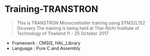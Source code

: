 # Training-TRANSTRON
> This is TRANSTRON Microcontroller training using STM32L152 Dicovery
The training is being held at Thai-Nichi Institute of Technology of Thailand
11 - 25 October 2017

- Frameowrk : CMSIS, HAL_Library
- Language  : Pure C and Assembly

